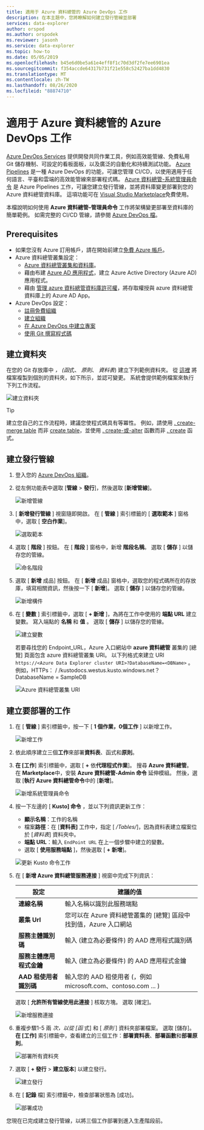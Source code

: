 ```yaml
---
title: 適用于 Azure 資料總管的 Azure DevOps 工作
description: 在本主題中，您將瞭解如何建立發行管線並部署
services: data-explorer
author: orspod
ms.author: orspodek
ms.reviewer: jasonh
ms.service: data-explorer
ms.topic: how-to
ms.date: 05/05/2019
ms.openlocfilehash: b45e6d0be5a61e4eff8f1c70d3df2fe7ee6901ea
ms.sourcegitcommit: f354accde64317b731f21e558c52427ba1dd4830
ms.translationtype: MT
ms.contentlocale: zh-TW
ms.lasthandoff: 08/26/2020
ms.locfileid: "88874710"
---
```

# <a name="azure-devops-task-for-azure-data-explorer"></a>適用于 Azure 資料總管的 Azure DevOps 工作

[Azure DevOps Services](https://azure.microsoft.com/services/devops/) 提供開發共同作業工具，例如高效能管線、免費私用 Git 儲存機制、可設定的看板面板，以及廣泛的自動化和持續測試功能。 [Azure Pipelines](https://azure.microsoft.com/services/devops/pipelines/) 是一種 Azure DevOps 的功能，可讓您管理 CI/CD，以使用適用于任何語言、平臺和雲端的高效能管線來部署程式碼。
[Azure 資料總管-系統管理員命令](https://marketplace.visualstudio.com/items?itemName=Azure-Kusto.PublishToADX) 是 Azure Pipelines 工作，可讓您建立發行管線，並將資料庫變更部署到您的 Azure 資料總管資料庫。 這項功能可在 [Visual Studio Marketplace](https://marketplace.visualstudio.com/)免費使用。

本檔說明如何使用 **Azure 資料總管–管理員命令** 工作將架構變更部署至資料庫的簡單範例。 如需完整的 CI/CD 管線，請參閱 [Azure DevOps 檔](/azure/devops/user-guide/what-is-azure-devops?view=azure-devops#vsts)。

## <a name="prerequisites"></a>Prerequisites

* 如果您沒有 Azure 訂用帳戶，請在開始前建立[免費 Azure 帳戶](https://azure.microsoft.com/free/)。
* Azure 資料總管叢集設定：
    * [Azure 資料總管叢集和資料庫](create-cluster-database-portal.md)。
    * 藉由布建 [Azure AD 應用程式](kusto/management/access-control/how-to-provision-aad-app.md)，建立 Azure Active Directory (Azure AD) 應用程式。
    * 藉由 [管理 azure 資料總管資料庫許可權](manage-database-permissions.md)，將存取權授與 azure 資料總管資料庫上的 Azure AD App。
* Azure DevOps 設定：
    * [註冊免費組織](/azure/devops/user-guide/sign-up-invite-teammates?view=azure-devops)
    * [建立組織](/azure/devops/organizations/accounts/create-organization?view=azure-devops)
    * [在 Azure DevOps 中建立專案](/azure/devops/organizations/projects/create-project?view=azure-devops)
    * [使用 Git 撰寫程式碼](/azure/devops/user-guide/code-with-git?view=azure-devops)

## <a name="create-folders"></a>建立資料夾

在您的 Git 存放庫中 *， (函*式、 *原則*、 *資料表*) 建立下列範例資料夾。 從 [這裡](https://github.com/Azure/azure-kusto-docs-samples/tree/master/DevOps_release_pipeline) 將檔案複製到個別的資料夾，如下所示，並認可變更。 系統會提供範例檔案來執行下列工作流程。

![建立資料夾](media/devops/create-folders.png)

> [!TIP]
> 建立您自己的工作流程時，建議您使程式碼具有等冪性。 例如，請使用 [. create-merge table](kusto/management/create-merge-table-command.md) 而非 [create table](kusto/management/create-table-command.md)，並使用 [. create-或-alter](kusto/management/create-alter-function.md) 函數而非 [. create](kusto/management/create-function.md) 函式。

## <a name="create-a-release-pipeline"></a>建立發行管線

1. 登入您的 [Azure DevOps 組織](https://dev.azure.com/)。
1. 從左側功能表中選取 [**管線**  >  **發行**]，然後選取 [**新增管線**]。

    ![新增管線](media/devops/new-pipeline.png)

1. [ **新增發行管線** ] 視窗隨即開啟。 在 [ **管線** ] 索引標籤的 [ **選取範本** ] 窗格中，選取 [ **空白作業**]。

     ![選取範本](media/devops/select-template.png)

1. 選取 [ **階段** ] 按鈕。 在 [ **階段** ] 窗格中，新增 **階段名稱**。 選取 [ **儲存** ] 以儲存您的管線。

    ![命名階段](media/devops/stage-name.png)

1. 選取 [ **新增** 成品] 按鈕。 在 [ **新增** 成品] 窗格中，選取您的程式碼所在的存放庫，填寫相關資訊，然後按一下 [ **新增**]。 選取 [ **儲存** ] 以儲存您的管線。

    ![新增構件](media/devops/add-artifact.png)

1. 在 [ **變數** ] 索引標籤中，選取 [ **+ 新增** ]，為將在工作中使用的 **端點 URL** 建立變數。 寫入端點的 **名稱** 和 **值** 。 選取 [ **儲存** ] 以儲存您的管線。 

    ![建立變數](media/devops/create-variable.png)

    若要尋找您的 Endpoint_URL，Azure 入口網站中 **azure 資料總管** 叢集的 [總覽] 頁面包含 azure 資料總管叢集 URI。 以下列格式來建立 URI `https://<Azure Data Explorer cluster URI>?DatabaseName=<DBName>` 。  例如，HTTPs： \/ /kustodocs.westus.kusto.windows.net？ DatabaseName = SampleDB

    ![Azure 資料總管叢集 URI](media/devops/adx-cluster-uri.png)

## <a name="create-tasks-to-deploy"></a>建立要部署的工作

1. 在 [ **管線** ] 索引標籤中，按一下 [ **1 個作業，0個工作** ] 以新增工作。 

    ![新增工作](media/devops/add-task.png)

1. 依此順序建立三個**工作**來部署**資料表**、函式和**原則**。 

1. **在 [工作**] 索引標籤中，選取 [ **+** 依**代理程式作業**]。 搜尋 **Azure 資料總管**。 在 **Marketplace**中，安裝 **Azure 資料總管-Admin 命令** 延伸模組。 然後，選取 [**執行 Azure 資料總管命令**中的 [**新增**]。

     ![新增系統管理員命令](media/devops/add-admin-commands.png)

1. 按一下左邊的 [ **Kusto] 命令** ，並以下列資訊更新工作：
    * **顯示名稱**：工作的名稱
    * 檔案**路徑**：在 [**資料表]** 工作中，指定 [ */Tables/*]，因為資料表建立檔案位於 [*資料表*] 資料夾中。
    * **端點 URL**：輸入 `EndPoint URL` 在上一個步驟中建立的變數。
    * 選取 [ **使用服務端點** ]，然後選取 [ **+ 新增**]。

    ![更新 Kusto 命令工作](media/devops/kusto-command-task.png)

1. 在 [ **新增 Azure 資料總管服務連接** ] 視窗中完成下列資訊：

    |設定  |建議的值  |
    |---------|---------|
    |**連線名稱**     |    輸入名稱以識別此服務端點     |
    |**叢集 Url**    |    您可以在 Azure 資料總管叢集的 [總覽] 區段中找到值，Azure 入口網站 | 
    |**服務主體識別碼**    |    輸入 (建立為必要條件) 的 AAD 應用程式識別碼     |
    |**服務主體應用程式金鑰**     |    輸入 (建立為必要條件) 的 AAD 應用程式金鑰    |
    |**AAD 租使用者識別碼**    |      輸入您的 AAD 租使用者 (，例如 microsoft.com、contoso.com ... )     |

    選取 [ **允許所有管線使用此連接** ] 核取方塊。 選取 [確定]。

    ![新增服務連接](media/devops/add-service-connection.png)

1. 重複步驟1-5 兩 *次，以從 [函* 式] 和 [ *原則* ] 資料夾部署檔案。 選取 \[儲存\]。 **在 [工作]** 索引標籤中，查看建立的三個工作：**部署資料表**、**部署函數**和**部署原則**。

    ![部署所有資料夾](media/devops/deploy-all-folders.png)

1. 選取 [ **+ 發行**  >  **建立版本**] 以建立發行。

    ![建立發行](media/devops/create-release.png)

1. 在 [ **記錄** 檔] 索引標籤中，檢查部署狀態為 [成功]。

    ![部署成功](media/devops/deployment-successful.png)

您現在已完成建立發行管線，以將三個工作部署到進入生產階段前。